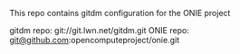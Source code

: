 This repo contains gitdm configuration for the ONIE project

gitdm repo: git://git.lwn.net/gitdm.git
ONIE repo:  git@github.com:opencomputeproject/onie.git

